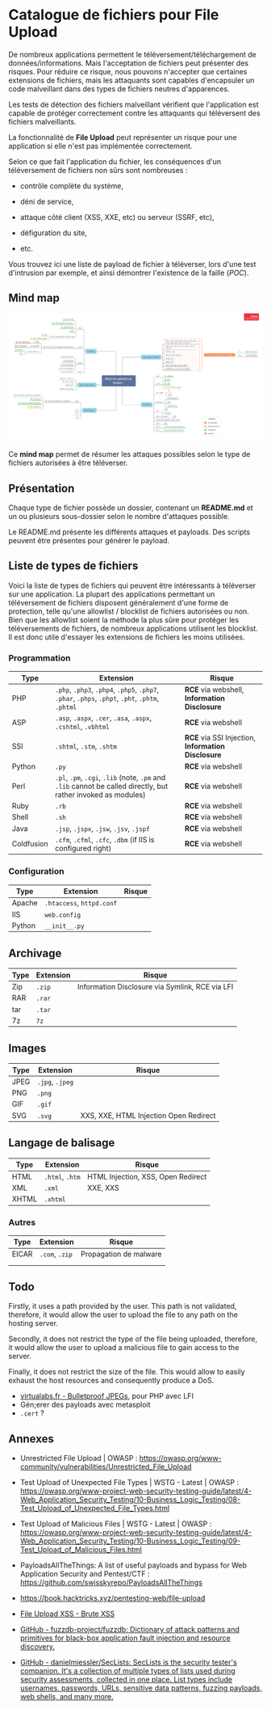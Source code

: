 # Catalogue de fichiers pour File Upload

De nombreux applications permettent le téléversement/téléchargement de données/informations. Mais l'acceptation de fichiers peut présenter des risques. Pour réduire ce risque, nous pouvons n'accepter que certaines extensions de fichiers, mais les attaquants sont capables d'encapsuler un code malveillant dans des types de fichiers neutres d'apparences.

Les tests de détection des fichiers malveillant vérifient que l'application est capable de protéger correctement contre les attaquants qui téléversent des fichiers malveillants.

La fonctionnalité de **File Upload** peut représenter un risque pour une application si elle n'est pas implémentée correctement. 

Selon ce que fait l'application du fichier, les conséquences d'un téléversement de fichiers non sûrs sont nombreuses :

- contrôle complète du système,

- déni de service,

- attaque côté client (XSS, XXE, etc) ou serveur (SSRF, etc),

- défiguration du site,

- etc.

Vous trouvez ici une liste de payload de fichier à téléverser, lors d'une test d'intrusion par exemple, et ainsi démontrer l'existence de la faille (*POC*).

## Mind map

![](map.png)

Ce **mind map** permet de résumer les attaques possibles selon le type de fichiers autorisées à être téléverser.

## Présentation

Chaque type de fichier possède un dossier, contenant un **README.md** et un ou plusieurs sous-dossier selon le nombre d'attaques possible.

Le README.md présente les différents attaques et payloads. Des scripts peuvent être présentes pour générer le payload.

## Liste de types de fichiers

Voici la liste de types de fichiers qui peuvent être intéressants à téléverser sur une application. La plupart des applications permettant un téléversement de fichiers disposent généralement d'une forme de protection, telle qu'une allowlist / blocklist de fichiers autorisées ou non. Bien que les allowlist soient la méthode la plus sûre pour protéger les téléversements de fichiers, de nombreux applications utilisent les blocklist. Il est donc utile d'essayer les extensions de fichiers les moins utilisées.

### Programmation

| Type       | Extension                                                                                                      | Risque                                                |
| ---------- | -------------------------------------------------------------------------------------------------------------- | ----------------------------------------------------- |
| PHP        | `.php`, `.php3`, `.php4`, `.php5`, `.php7`, `.phar`, `.phps`, `.phpt`, `.pht`, `.phtm`, `.phtml`               | **RCE** via webshell, **Information Disclosure**      |
| ASP        | `.asp`, `.aspx`, `.cer`, `.asa`, `.aspx`, `.cshtml`, `.vbhtml`                                                 | **RCE** via webshell                                  |
| SSI        | `.shtml`, `.stm`, `.shtm`                                                                                      | **RCE** via SSI Injection, **Information Disclosure** |
| Python     | `.py`                                                                                                          | **RCE** via webshell                                  |
| Perl       | `.pl`, `.pm`, `.cgi`, `.lib` (note, `.pm` and `.lib` cannot be called directly, but rather invoked as modules) | **RCE** via webshell                                  |
| Ruby       | `.rb`                                                                                                          | **RCE** via webshell                                  |
| Shell      | `.sh`                                                                                                          | **RCE** via webshell                                  |
| Java       | `.jsp`, `.jspx`, `.jsw`, `.jsv`, `.jspf`                                                                       | **RCE** via webshell                                  |
| Coldfusion | `.cfm`, `.cfml`, `.cfc`, `.dbm` (if IIS is configured right)                                                   | **RCE** via webshell                                  |

### Configuration

| Type   | Extension                 | Risque |
| ------ | ------------------------- | ------ |
| Apache | `.htaccess`, `httpd.conf` |        |
| IIS    | `web.config`              |        |
| Python | `__init__.py`             |        |

## Archivage

| Type | Extension | Risque                                          |
| ---- | --------- | ----------------------------------------------- |
| Zip  | `.zip`    | Information Disclosure via Symlink, RCE via LFI |
| RAR  | `.rar`    |                                                 |
| tar  | `.tar`    |                                                 |
| 7z   | `7z`      |                                                 |

## Images

| Type | Extension       | Risque                                 |
| ---- | --------------- | -------------------------------------- |
| JPEG | `.jpg`, `.jpeg` |                                        |
| PNG  | `.png`          |                                        |
| GIF  | `.gif`          |                                        |
| SVG  | `.svg`          | XXS, XXE, HTML Injection Open Redirect |

## Langage de balisage

| Type  | Extension       | Risque                             |
| ----- | --------------- | ---------------------------------- |
| HTML  | `.html`, `.htm` | HTML Injection, XSS, Open Redirect |
| XML   | `.xml`          | XXE, XXS                           |
| XHTML | `.xhtml`        |                                    |

### Autres

| Type  | Extension      | Risque                 |
| ----- | -------------- | ---------------------- |
| EICAR | `.com`, `.zip` | Propagation de malware |
|       |                |                        |
|       |                |                        |

## Todo

Firstly, it uses a path provided by the user. This path is not 
validated, therefore, it would allow the user to upload the file to any 
path on the hosting server.

Secondly, it does not restrict the type of the file being uploaded, 
therefore, it would allow the user to upload a malicious file to gain 
access to the server.

Finally, it does not restrict the size of the file. This would allow 
to easily exhaust the host resources and consequently produce a DoS.

- [virtualabs.fr - Bulletproof JPEGs](https://virtualabs.fr/Nasty-bulletproof-Jpegs-l.html), pour PHP avec LFI
- Gén;erer des payloads avec metasploit
- `.cert` ?

## Annexes

- Unrestricted File Upload | OWASP : https://owasp.org/www-community/vulnerabilities/Unrestricted_File_Upload

- Test Upload of Unexpected File Types | WSTG - Latest | OWASP : https://owasp.org/www-project-web-security-testing-guide/latest/4-Web_Application_Security_Testing/10-Business_Logic_Testing/08-Test_Upload_of_Unexpected_File_Types.html

- Test Upload of Malicious Files | WSTG - Latest | OWASP : https://owasp.org/www-project-web-security-testing-guide/latest/4-Web_Application_Security_Testing/10-Business_Logic_Testing/09-Test_Upload_of_Malicious_Files.html

- PayloadsAllTheThings: A list of useful payloads and bypass for Web Application Security and Pentest/CTF : https://github.com/swisskyrepo/PayloadsAllTheThings

- https://book.hacktricks.xyz/pentesting-web/file-upload

- [File Upload XSS - Brute XSS](https://brutelogic.com.br/blog/file-upload-xss/)

- [GitHub - fuzzdb-project/fuzzdb: Dictionary of attack patterns and primitives for black-box application fault injection and resource discovery.](https://github.com/fuzzdb-project/fuzzdb)

- [GitHub - danielmiessler/SecLists: SecLists is the security tester&#39;s companion. It&#39;s a collection of multiple types of lists used during security assessments, collected in one place. List types include usernames, passwords, URLs, sensitive data patterns, fuzzing payloads, web shells, and many more.](https://github.com/danielmiessler/SecLists)
